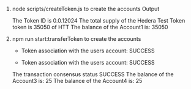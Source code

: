 1. node scripts/createToken.js to create the accounts
   Output

   The Token ID is 0.0.12024
   The total supply of the Hedera Test Token token is 35050 of HTT
   The balance of the Account1 is: 35050

2. npm run start:transferToken to create the accounts
   - Token association with the users account: SUCCESS 

   - Token association with the users account: SUCCESS 

   The transaction consensus status SUCCESS
   The balance of the Account3 is: 25
   The balance of the Account4 is: 25